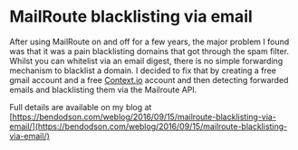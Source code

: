 # MailRoute blacklisting via email

After using MailRoute on and off for a few years, the major problem I found was that it was a pain blacklisting domains that got through the spam filter. Whilst you can whitelist via an email digest, there is no simple forwarding mechanism to blacklist a domain. I decided to fix that by creating a free gmail account and a free [Context.io](http://context.io) account and then detecting forwarded emails and blacklisting them via the Mailroute API.

Full details are available on my blog at [https://bendodson.com/weblog/2016/09/15/mailroute-blacklisting-via-email/](https://bendodson.com/weblog/2016/09/15/mailroute-blacklisting-via-email/)
